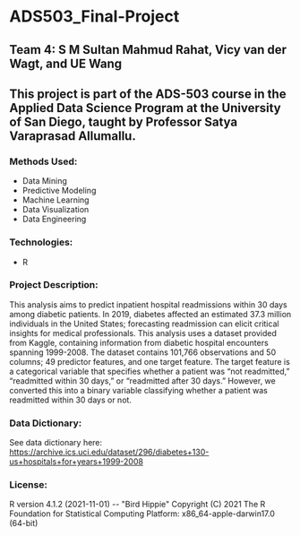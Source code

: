 # ADS503_Final-Project

## Team 4: S M Sultan Mahmud Rahat, Vicy van der Wagt, and UE Wang

## This project is part of the ADS-503 course in the Applied Data Science Program at the University of San Diego, taught by Professor Satya Varaprasad Allumallu.

### Methods Used:
* Data Mining
* Predictive Modeling
* Machine Learning
* Data Visualization
* Data Engineering

### Technologies:
* R

### Project Description:
This analysis aims to predict inpatient hospital readmissions within 30 days among diabetic patients. In 2019, diabetes affected an estimated 37.3 million individuals in the United States; forecasting readmission can elicit critical insights for medical professionals. This analysis uses a dataset provided from Kaggle, containing information from diabetic hospital encounters spanning 1999-2008. The dataset contains 101,766 observations and 50 columns; 49 predictor features, and one target feature. The target feature is a categorical variable that specifies whether a patient was “not readmitted,” “readmitted within 30 days,” or “readmitted after 30 days.” However, we converted this into a binary variable classifying whether a patient was readmitted within 30 days or not. 

### Data Dictionary: 
See data dictionary here: https://archive.ics.uci.edu/dataset/296/diabetes+130-us+hospitals+for+years+1999-2008

### License:
R version 4.1.2 (2021-11-01) -- "Bird Hippie"
Copyright (C) 2021 The R Foundation for Statistical Computing
Platform: x86_64-apple-darwin17.0 (64-bit)

